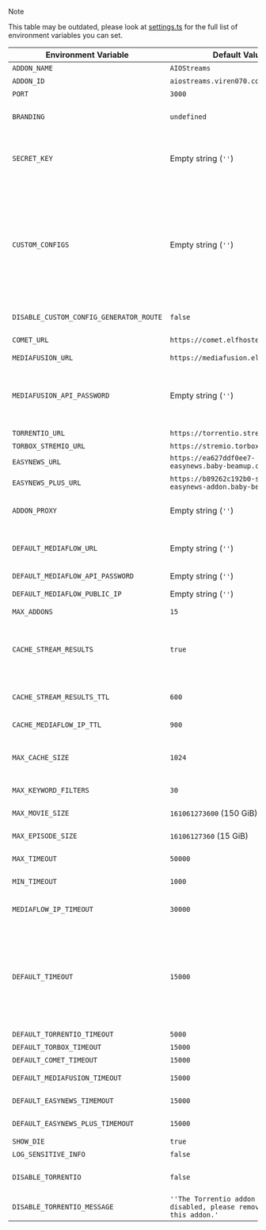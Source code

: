 > [!NOTE]
> This table may be outdated, please look at [settings.ts](https://github.com/Viren070/AIOStreams/blob/main/packages/utils/src/settings.ts) for the full list of environment variables you can set.

| Environment Variable               | Default Value                                          | Description                                                                                 |
|------------------------------------|------------------------------------------------------|---------------------------------------------------------------------------------------------|
| `ADDON_NAME`                       | `AIOStreams`                                         | The name of the addon.                                                                      |
| `ADDON_ID`                         | `aiostreams.viren070.com`                            | The unique identifier for the addon.                                                       |
| `PORT`                             | `3000`                                               | The port on which the server runs.                                                         |
| `BRANDING`                         | `undefined`    | Custom branding for the addon, displayed at the top of the configuration page. **This is a BUILD TIME environment variable.** |
| `SECRET_KEY`                       | Empty string (`''`)                                  | The secret key used for encryption or sensitive operations.  `openssl rand -hex 16` or `[System.Guid]::NewGuid().ToString("N").Substring(0, 32)` can be used to generate a new secret key for Linux/MacoS and Windows respectively.                         |
| `CUSTOM_CONFIGS`                   | Empty string (`''`)                                  | Custom configurations in JSON format, using the alias as the key, and the encoded/encrypted string as the value. e.g. {"default": "eyJyZXNvbHV0....", "rd": "E-affedc...}. <br/><br/>In this case, using /default/manifest.json would use the configuration stored at the `default` key.<br/><br/>To easily generate the value for this environment variable, head to /custom-config-generator on your instance to find a tool that outputs the necessary value based on your configurations.                                                |
| `DISABLE_CUSTOM_CONFIG_GENERATOR_ROUTE` | `false` | Whether to disable the /custom-config-generator route |
| `COMET_URL`                        | `https://comet.elfhosted.com/`                       | The URL for the Comet addon. You can replace this with your self-hosted instance of Comet.                                                             |
| `MEDIAFUSION_URL`                  | `https://mediafusion.elfhosted.com/`                 | The URL for the MediaFusion addon                                                      |
| `MEDIAFUSION_API_PASSWORD`         | Empty string (`''`)                                  | The API_PASSWORD variable you set for your self-hosted MediaFusion instance. This is required if you want AIOStreams to generate configurations for MediaFusion based on the services you entered. If you provide the override url option for MediaFusion, this environment variable isn't required                                                     |
| `TORRENTIO_URL`                    | `https://torrentio.strem.fun/`                       | The URL for the Torrentio addon.                                                         |
| `TORBOX_STREMIO_URL`               | `https://stremio.torbox.app/`                        | The URL for the Torbox Stremio addon.                                                    |
| `EASYNEWS_URL`                     | `https://ea627ddf0ee7-easynews.baby-beamup.club/`    | The URL for the Easynews addon.                                                          |
| `EASYNEWS_PLUS_URL`                | `https://b89262c192b0-stremio-easynews-addon.baby-beamup.club/` | The URL for the Easynews Plus addon. This can be replaced with your self-hosted instance                                               |
| `ADDON_PROXY`                      | Empty string (`''`)                                  | You can run the requests AIOStreams makes to other addons through a proxy such as https://github.com/cmj2002/warp-docker                                                                  |
| `DEFAULT_MEDIAFLOW_URL`            | Empty string (`''`)                                  | You can set a default MediaFlow URL. All configurations made at an instance with this enabled will use this MediaFlow URL if it is not overriden by a user-set URL at the configure page                                                              |
| `DEFAULT_MEDIAFLOW_API_PASSWORD`   | Empty string (`''`)                                  | The API password for the default MediaFlow URL.                                          |
| `DEFAULT_MEDIAFLOW_PUBLIC_IP`      | Empty string (`''`)                                  | Public IP for the default MediaFlow instance. This IP is forwarded to other addons                                            |
| `MAX_ADDONS`                       | `15`                                                 | Maximum number of addons allowed.                                                          |
| `CACHE_STREAM_RESULTS`             | `true`                                               | Whether to cache the responses from addons for a specific requests. Only useful when the exact same request with the same debrid service configuration is repeated within a small timeframe. This can end up overwriting the MediaFlow public IPs depending on how many users are using the instance | 
| `CACHE_STREAM_RESULTS_TTL`         | `600`                                                | The time to live (TTL) for cached stream responses in seconds. Cache that becomes older than this time is discarded | 
| `CACHE_MEDIAFLOW_IP_TTL`           | `900`                                                | The time to live (TTL) for cached public IPs for the same MediaFlow URL and password. | 
| `MAX_CACHE_SIZE`                   | `1024`                                               | Maximum number of items the memory cache can hold. The cache stores streams from addon responses (for 10 minutes) and MediaFlow Public IPs (for 5 minutes).   | 
| `MAX_KEYWORD_FILTERS`              | `30`                                                 | The maximum number of individual filters that you are allowed to enter for all keyword filters | 
| `MAX_MOVIE_SIZE`                   | `161061273600` (150 GiB)                             | The maximum movie size that the user can set with the slider at the configuration page                                                      |
| `MAX_EPISODE_SIZE`                 | `16106127360` (15 GiB)                               | The maximum episode size that the user can set with the slider at the configuration page                                               |
| `MAX_TIMEOUT`                      | `50000`                                              | Maximum timeout that can be entered by the user in the configuration options                                    |
| `MIN_TIMEOUT`                      | `1000`                                               | Minimum timeout that can be entered by the user in the configuration options                                      |
| `MEDIAFLOW_IP_TIMEOUT`             | `30000`                                              | The timeout for public IP requests to MediaFlow. When AIOStreams fails to get the IP, it will not make the request to the addon.
| `DEFAULT_TIMEOUT`                  | `15000`                                              | The value of this environment variable applies to all addon requests by default, unless overriden by an addon specific environment variable. <br/><br/>What this means is that this value essentially controls the time you wait for AIOStreams to response. As AIOStreams barely takes any time for its post-sorting and filtering. If all timeouts are set to 5000ms, the addon is forced to respond within 5 seconds, as all addon requests are carried out concurrently.                                       |
| `DEFAULT_TORRENTIO_TIMEOUT`        | `5000`                                               | Default timeout for Torrentio requests (in milliseconds).                                |
| `DEFAULT_TORBOX_TIMEOUT`           | `15000`                                              | Default timeout for Torbox requests (in milliseconds).                                   |
| `DEFAULT_COMET_TIMEOUT`            | `15000`                                              | Default timeout for Comet requests (in milliseconds).                                    |
| `DEFAULT_MEDIAFUSION_TIMEOUT`      | `15000`                                              | Default timeout for MediaFusion requests (in milliseconds).                              |
| `DEFAULT_EASYNEWS_TIMEMOUT`        | `15000`                                              | Default timeout for Easynews requests (in milliseconds).                                 |
| `DEFAULT_EASYNEWS_PLUS_TIMEMOUT`   | `15000`                                              | Default timeout for Easynews Plus requests (in milliseconds).                            |
| `SHOW_DIE`                         | `true`                                               | Whether to display the die emoji in AIOStreams results                                                          |
| `LOG_SENSITIVE_INFO`               | `false`                                              | Whether to log sensitive information.                                                      |
| `DISABLE_TORRENTIO`                | `false`                                              | Whether to disable adding Torrentio as an addon, through override URLs, custom addons, or through the public ElfHosted instance of StremThru | 
| `DISABLE_TORRENTIO_MESSAGE`        | `''The Torrentio addon has been disabled, please remove it to use this addon.'`| The message shown when `DISABLE_TORRENTIO` is `true` and Torrentio is present in the configuration |
